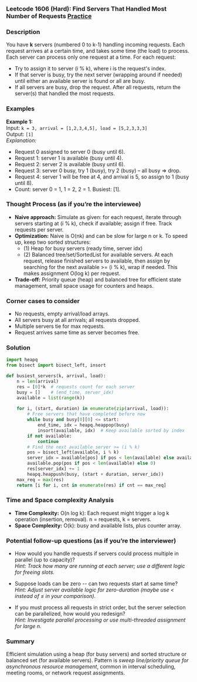 ### Leetcode 1606 (Hard): Find Servers That Handled Most Number of Requests [Practice](https://leetcode.com/problems/find-servers-that-handled-most-number-of-requests)

### Description  
You have **k** servers (numbered 0 to k-1) handling incoming requests. Each request arrives at a certain time, and takes some time (the load) to process. Each server can process only one request at a time. For each request:
- Try to assign it to server (i % k), where i is the request's index.
- If that server is busy, try the next server (wrapping around if needed) until either an available server is found or all are busy.
- If all servers are busy, drop the request.
After all requests, return the server(s) that handled the most requests.

### Examples  

**Example 1:**  
Input: `k = 3, arrival = [1,2,3,4,5], load = [5,2,3,3,3]`  
Output: `[1]`  
*Explanation:*
- Request 0 assigned to server 0 (busy until 6).
- Request 1: server 1 is available (busy until 4).
- Request 2: server 2 is available (busy until 6).
- Request 3: server 0 busy, try 1 (busy), try 2 (busy) – all busy ⇒ drop.
- Request 4: server 1 will be free at 4, and arrival is 5, so assign to 1 (busy until 8).
- Count: server 0 = 1, 1 = 2, 2 = 1. Busiest: [1].

### Thought Process (as if you’re the interviewee)  
- **Naive approach:** Simulate as given: for each request, iterate through servers starting at (i % k), check if available; assign if free. Track requests per server.
- **Optimization:** Naive is O(nk) and can be slow for large n or k. To speed up, keep two sorted structures:
    - (1) Heap for busy servers (ready time, server idx)
    - (2) Balanced tree/set/SortedList for available servers.
  At each request, release finished servers to available,
  then assign by searching for the next available >= (i % k), wrap if needed. This makes assignment O(log k) per request.
- **Trade-off:** Priority queue (heap) and balanced tree for efficient state management, small space usage for counters and heaps.

### Corner cases to consider  
- No requests, empty arrival/load arrays.
- All servers busy at all arrivals; all requests dropped.
- Multiple servers tie for max requests.
- Request arrives same time as server becomes free.

### Solution

```python
import heapq
from bisect import bisect_left, insort

def busiest_servers(k, arrival, load):
    n = len(arrival)
    res = [0]*k  # requests count for each server
    busy = []    # (end_time, server_idx)
    available = list(range(k))
    
    for i, (start, duration) in enumerate(zip(arrival, load)):
        # Free servers that have completed before now
        while busy and busy[0][0] <= start:
            end_time, idx = heapq.heappop(busy)
            insort(available, idx)  # Keep available sorted by index
        if not available:
            continue
        # Find the next available server >= (i % k)
        pos = bisect_left(available, i % k)
        server_idx = available[pos] if pos < len(available) else available[0]
        available.pop(pos if pos < len(available) else 0)
        res[server_idx] += 1
        heapq.heappush(busy, (start + duration, server_idx))
    max_req = max(res)
    return [i for i, cnt in enumerate(res) if cnt == max_req]
```

### Time and Space complexity Analysis  

- **Time Complexity:** O(n log k): Each request might trigger a log k operation (insertion, removal). n = requests, k = servers.
- **Space Complexity:** O(k): busy and available lists, plus counter array.

### Potential follow-up questions (as if you’re the interviewer)  

- How would you handle requests if servers could process multiple in parallel (up to capacity)?  
  *Hint: Track how many are running at each server; use a different logic for freeing slots.*

- Suppose loads can be zero -- can two requests start at same time?  
  *Hint: Adjust server available logic for zero-duration (maybe use < instead of ≤ in your comparison).* 

- If you must process all requests in strict order, but the server selection can be parallelized, how would you redesign?  
  *Hint: Investigate parallel processing or use multi-threaded assignment for large n.*

### Summary
Efficient simulation using a heap (for busy servers) and sorted structure or balanced set (for available servers). Pattern is *sweep line/priority queue for asynchronous resource management*, common in interval scheduling, meeting rooms, or network request assignments.